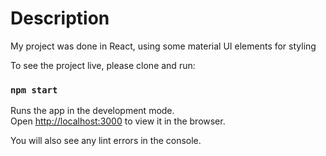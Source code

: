 # Description
My project was done in React, using some material UI elements for styling

To see the project live, please clone and run:

### `npm start`

Runs the app in the development mode.\
Open [http://localhost:3000](http://localhost:3000) to view it in the browser.

You will also see any lint errors in the console.
